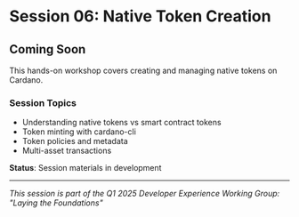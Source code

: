 # Session 06: Native Token Creation

## Coming Soon

This hands-on workshop covers creating and managing native tokens on Cardano.

### Session Topics
- Understanding native tokens vs smart contract tokens
- Token minting with cardano-cli
- Token policies and metadata
- Multi-asset transactions

**Status**: Session materials in development

---

*This session is part of the Q1 2025 Developer Experience Working Group: "Laying the Foundations"*